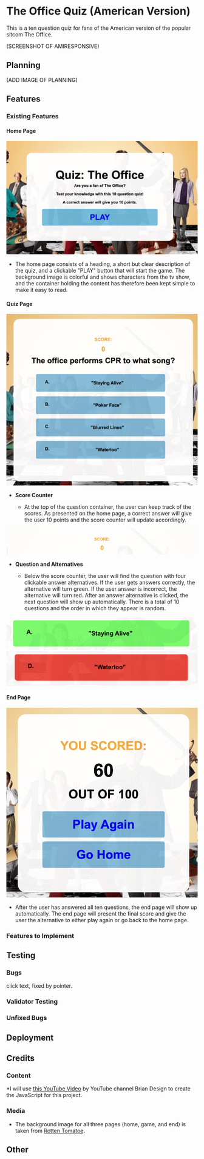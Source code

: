# The Office Quiz (American Version)

This is a ten question quiz for fans of the American version of the popular sitcom The Office.

(SCREENSHOT OF AMIRESPONSIVE)

## Planning

(ADD IMAGE OF PLANNING)

## Features

### Existing Features

#### Home Page

![Screenshot of home page](/documentation/home-page-screenshot.png)

* The home page consists of a heading, a short but clear description of the quiz, and a clickable "PLAY" button that will start the game. The background image is colorful and shows characters from the tv show, and the container holding the content has therefore been kept simple to make it easy to read.

#### Quiz Page

![Screenshot of Quiz Page](/documentation/questions-alternatives-screenshot.png)

* **Score Counter**

  * At the top of the question container, the user can keep track of the scores. As presented on the home page, a correct answer will give the user 10 points and the score counter will update accordingly.

![Screenshot of score counter](/documentation/score-counter-screenshot.png)

* **Question and Alternatives**

  * Below the score counter, the user will find the question with four clickable answer alternatives. If the user gets answers correctly, the alternative will turn green. If the user answer is incorrect, the alternative will turn red. After an answer alternative is clicked, the next question will show up automatically. There is a total of 10 questions and the order in which they appear is random.

![Screenshot of correct answer](/documentation/correct-answer-screenshot.png)
![Screenshot of incorrect answer](/documentation/incorrect-answer-screenshot.png)

#### End Page

![Screenshot of end page](/documentation/end-page-screenshot.png)

* After the user has answered all ten questions, the end page will show up automatically. The end page will present the final score and give the user the alternative to either play again or go back to the home page. 

### Features to Implement

## Testing

### Bugs

click text, fixed by pointer.

### Validator Testing

### Unfixed Bugs

## Deployment

## Credits

### Content

*I will use [this YouTube Video](https://www.youtube.com/watch?v=f4fB9Xg2JEY&t=12s) by YouTube channel Brian Design to create the JavaScript for this project.

### Media

* The background image for all three pages (home, game, and end) is taken from [Rotten Tomatoe](https://www.rottentomatoes.com/tv/the_office).

## Other
